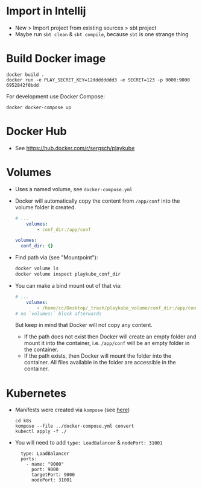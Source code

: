 # Import in Intellij

- New > Import project from existing sources > sbt project
- Maybe run `sbt clean` & `sbt compile`, because `sbt` is one strange thing



# Build Docker image

```
docker build .
docker run -e PLAY_SECRET_KEY=12dddddddd3 -e SECRET=123 -p 9000:9000 6952842f0bdd
```

For development use Docker Compose:

```
docker docker-compose up
```



# Docker Hub

- See https://hub.docker.com/r/sergsch/playkube



# Volumes

- Uses a named volume, see `docker-compose.yml`

- Docker will automatically copy the content from `/app/conf` into the volume folder it created. 

  ```yaml
  # ...
      volumes:
          - conf_dir:/app/conf
  
  volumes:
    conf_dir: {}
  ```

- Find path via (see "Mountpoint"):

  ```bash
  docker volume ls
  docker volume inspect playkube_conf_dir
  ```

- You can make a bind mount out of that via:

  ```yaml
  # ...
      volumes:
          - /home/cc/Desktop/_trash/playkube_volume/conf_dir:/app/conf
  # no `volumes:` block afterwards
  ```

  But keep in mind that Docker will not copy any content. 

  - If the path does not exist then Docker will create an empty folder and mount it into the container, i.e. `/app/conf` will be an empty folder in the container.
  - If the path exists, then Docker will mount the folder into the container. All files available in the folder are accessible in the container. 



# Kubernetes

- Manifests were created via `kompose` (see [here](https://kubernetes.io/docs/tasks/configure-pod-container/translate-compose-kubernetes/))

  ```
  cd k8s
  kompose --file ../docker-compose.yml convert
  kubectl apply -f ./
  ```

- You will need to add `type: LoadBalancer` & `nodePort: 31001`

  ```
    type: LoadBalancer
    ports:
      - name: "9000"
        port: 9000
        targetPort: 9000
        nodePort: 31001
  ```

  